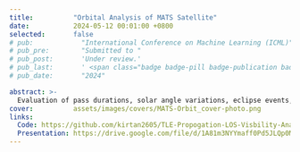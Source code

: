 ```yaml
---
title:          "Orbital Analysis of MATS Satellite"
date:           2024-05-12 00:01:00 +0800
selected:       false
# pub:            "International Conference on Machine Learning (ICML)"
# pub_pre:        "Submitted to "
# pub_post:       'Under review.'
# pub_last:       ' <span class="badge badge-pill badge-publication badge-success">Spotlight</span>'
# pub_date:       "2024"

abstract: >-
  Evaluation of pass durations, solar angle variations, eclipse events, and geomagnetic storm effects for the MATS satellite using TLE propagation. Simulation to estimate the number of Starlink satellites in line-of-sight visibility.
cover:          assets/images/covers/MATS-Orbit_cover-photo.png
links:
  Code: https://github.com/kirtan2605/TLE-Propogation-LOS-Visbility-Analysis
  Presentation: https://drive.google.com/file/d/1A81m3NYYmaff0Pd5JLQp0MbTxl5CbyNK/view?usp=drive_link
---
```

